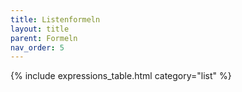 ```yaml
---
title: Listenformeln
layout: title
parent: Formeln
nav_order: 5
---
```


{% include expressions_table.html category="list" %}